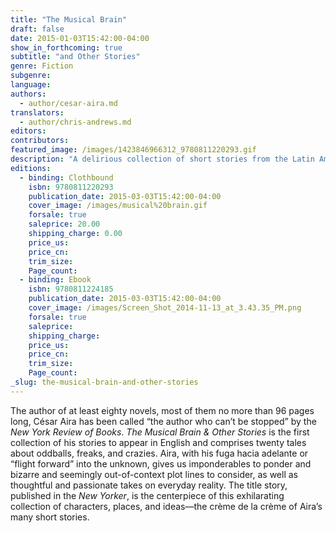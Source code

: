 ```yaml
---
title: "The Musical Brain"
draft: false
date: 2015-01-03T15:42:00-04:00
show_in_forthcoming: true
subtitle: "and Other Stories"
genre: Fiction
subgenre:
language:
authors:
  - author/cesar-aira.md
translators:
  - author/chris-andrews.md
editors:
contributors:
featured_image: /images/1423846966312_9780811220293.gif
description: "A delirious collection of short stories from the Latin American master of microfiction. "
editions:
  - binding: Clothbound
    isbn: 9780811220293
    publication_date: 2015-03-03T15:42:00-04:00
    cover_image: /images/musical%20brain.gif
    forsale: true
    saleprice: 20.00
    shipping_charge: 0.00
    price_us:
    price_cn:
    trim_size:
    Page_count:
  - binding: Ebook
    isbn: 9780811224185
    publication_date: 2015-03-03T15:42:00-04:00
    cover_image: /images/Screen_Shot_2014-11-13_at_3.43.35_PM.png
    forsale: true
    saleprice:
    shipping_charge:
    price_us:
    price_cn:
    trim_size:
    Page_count:
_slug: the-musical-brain-and-other-stories
---
```


The author of at least eighty novels, most of them no more than 96 pages long, César Aira has been called “the author who can’t be stopped” by the _New York Review of Books_. _The Musical Brain & Other Stories_ is the first collection of his stories to appear in English and comprises twenty tales about oddballs, freaks, and crazies. Aira, with his fuga hacia adelante or “flight forward” into the unknown, gives us imponderables to ponder and bizarre and seemingly out-of-context plot lines to consider, as well as thoughtful and passionate takes on everyday reality. The title story, published in the _New Yorker_, is the centerpiece of this exhilarating collection of characters, places, and ideas—the crème de la crème of Aira’s many short stories.

